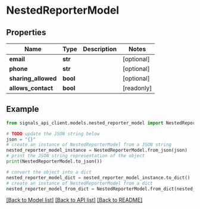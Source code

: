 # NestedReporterModel


## Properties

Name | Type | Description | Notes
------------ | ------------- | ------------- | -------------
**email** | **str** |  | [optional] 
**phone** | **str** |  | [optional] 
**sharing_allowed** | **bool** |  | [optional] 
**allows_contact** | **bool** |  | [readonly] 

## Example

```python
from signals_api_client.models.nested_reporter_model import NestedReporterModel

# TODO update the JSON string below
json = "{}"
# create an instance of NestedReporterModel from a JSON string
nested_reporter_model_instance = NestedReporterModel.from_json(json)
# print the JSON string representation of the object
print(NestedReporterModel.to_json())

# convert the object into a dict
nested_reporter_model_dict = nested_reporter_model_instance.to_dict()
# create an instance of NestedReporterModel from a dict
nested_reporter_model_from_dict = NestedReporterModel.from_dict(nested_reporter_model_dict)
```
[[Back to Model list]](../README.md#documentation-for-models) [[Back to API list]](../README.md#documentation-for-api-endpoints) [[Back to README]](../README.md)


